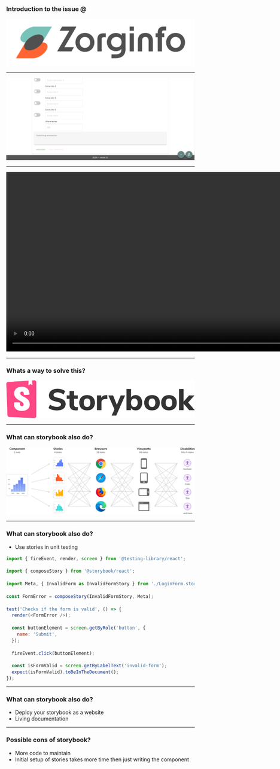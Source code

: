 ### Introduction to the issue @

![](/img/Zorginfo-RGB.png) <!-- .element class="img-500" -->

---

![](/img/ja-nee-formulier-foto.png) <!-- .element class="img-500" -->

---

<video width="960" controls>
  <source src="/img/Opname zorginfo applicatie ja nee formulier.mp4" type="video/mp4">
</video>

---

### Whats a way to solve this?

![](/img/storybook.png) <!-- .element class="img-500" -->

---

### What can storybook also do?

![](/img/storybook-infinite-uis-solution.png) <!-- .element class="img-500" -->

---

### What can storybook also do?

- Use stories in unit testing

```javascript
import { fireEvent, render, screen } from '@testing-library/react';

import { composeStory } from '@storybook/react';

import Meta, { InvalidForm as InvalidFormStory } from './LoginForm.stories'; //👈 Our stories imported here.

const FormError = composeStory(InvalidFormStory, Meta);

test('Checks if the form is valid', () => {
  render(<FormError />);

  const buttonElement = screen.getByRole('button', {
    name: 'Submit',
  });

  fireEvent.click(buttonElement);

  const isFormValid = screen.getByLabelText('invalid-form');
  expect(isFormValid).toBeInTheDocument();
});
```

---

### What can storybook also do?

- Deploy your storybook as a website
- Living documentation

---

### Possible cons of storybook?

- More code to maintain
- Initial setup of stories takes more time then just writing the component

